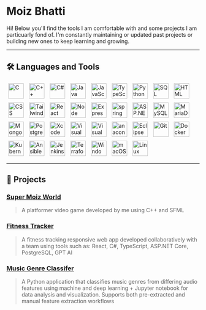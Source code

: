 # Moiz Bhatti

Hi! Below you'll find the tools I am comfortable with and some projects I am particuarly fond of. I'm constantly maintaining or updated past projects or building new ones to keep learning and growing.

---

## 🛠️ Languages and Tools

<p align="left">
  <img src="https://cdn.jsdelivr.net/gh/devicons/devicon@latest/icons/c/c-original.svg" alt="C" width="40" height="40" style="padding: 5px;" />
  <img src="https://cdn.jsdelivr.net/gh/devicons/devicon@latest/icons/cplusplus/cplusplus-original.svg" alt="C++" width="40" height="40" style="padding: 5px;" />
  <img src="https://cdn.jsdelivr.net/gh/devicons/devicon@latest/icons/csharp/csharp-original.svg" alt="C#" width="40" height="40" style="padding: 5px;" />
  <img src="https://cdn.jsdelivr.net/gh/devicons/devicon@latest/icons/java/java-original.svg" alt="Java" width="40" height="40" style="padding: 5px;" />
  <img src="https://cdn.jsdelivr.net/gh/devicons/devicon@latest/icons/javascript/javascript-original.svg" alt="JavaScript" width="40" height="40" style="padding: 5px;" />
  <img src="https://cdn.jsdelivr.net/gh/devicons/devicon@latest/icons/typescript/typescript-original.svg" alt="TypeScript" width="40" height="40" style="padding: 5px;" />
  <img src="https://cdn.jsdelivr.net/gh/devicons/devicon@latest/icons/python/python-original-wordmark.svg" alt="Python" width="40" height="40" style="padding: 5px;" />
  <img src="https://cdn.jsdelivr.net/gh/devicons/devicon@latest/icons/azuresqldatabase/azuresqldatabase-original.svg" alt="SQL" width="40" height="40" style="padding: 5px;" />
  <img src="https://cdn.jsdelivr.net/gh/devicons/devicon@latest/icons/html5/html5-plain-wordmark.svg" alt="HTML" width="40" height="40" style="padding: 5px;" />
  <img src="https://cdn.jsdelivr.net/gh/devicons/devicon@latest/icons/css3/css3-plain-wordmark.svg" alt="CSS" width="40" height="40" style="padding: 5px;" />
  <img src="https://cdn.jsdelivr.net/gh/devicons/devicon@latest/icons/tailwindcss/tailwindcss-original.svg" alt="Tailwind" width="40" height="40" style="padding: 5px;" />
  
  
  <img src="https://cdn.jsdelivr.net/gh/devicons/devicon@latest/icons/react/react-original-wordmark.svg" alt="React" width="40" height="40" style="padding: 5px;" />
  <img src="https://cdn.jsdelivr.net/gh/devicons/devicon@latest/icons/nodejs/nodejs-original-wordmark.svg" alt="Node" width="40" height="40" style="padding: 5px;" />
  <img src="https://cdn.jsdelivr.net/gh/devicons/devicon@latest/icons/express/express-original.svg" alt="Express" width="40" height="40" style="padding: 5px;" />
  <img src="https://cdn.jsdelivr.net/gh/devicons/devicon@latest/icons/spring/spring-original.svg" alt="spring" width="40" height="40" style="padding: 5px;" />
  <img src="https://cdn.jsdelivr.net/gh/devicons/devicon@latest/icons/dotnetcore/dotnetcore-original.svg" alt="ASP.NET Core" width="40" height="40" style="padding: 5px;" />
  
  <img src="https://cdn.jsdelivr.net/gh/devicons/devicon@latest/icons/mysql/mysql-original-wordmark.svg" alt="MySQL" width="40" height="40" style="padding: 5px;" />
  <img src="https://cdn.jsdelivr.net/gh/devicons/devicon@latest/icons/mariadb/mariadb-original-wordmark.svg" alt="MariaDB" width="40" height="40" style="padding: 5px;" />
  <img src="https://cdn.jsdelivr.net/gh/devicons/devicon@latest/icons/mongodb/mongodb-original-wordmark.svg" alt="MongoDB" width="40" height="40" style="padding: 5px;" />
  <img src="https://cdn.jsdelivr.net/gh/devicons/devicon@latest/icons/postgresql/postgresql-original-wordmark.svg" alt="PostgreSQL" width="40" height="40" style="padding: 5px;" />
  
  <img src="https://cdn.jsdelivr.net/gh/devicons/devicon@latest/icons/xcode/xcode-original.svg" alt="Xcode" width="40" height="40" style="padding: 5px;" />
  <img src="https://cdn.jsdelivr.net/gh/devicons/devicon@latest/icons/visualstudio/visualstudio-original.svg" alt="Visual Studio" width="40" height="40" style="padding: 5px;" />
  <img src="https://cdn.jsdelivr.net/gh/devicons/devicon@latest/icons/vscode/vscode-original.svg" alt="Visual Studio Code" width="40" height="40" style="padding: 5px;" />
  <img src="https://cdn.jsdelivr.net/gh/devicons/devicon@latest/icons/anaconda/anaconda-original-wordmark.svg" alt="anaconda" width="40" height="40" style="padding: 5px;" />
  <img src="https://cdn.jsdelivr.net/gh/devicons/devicon@latest/icons/eclipse/eclipse-original.svg" alt="Eclipse" width="40" height="40" style="padding: 5px;" />
  <img src="https://cdn.jsdelivr.net/gh/devicons/devicon@latest/icons/git/git-plain-wordmark.svg" alt="Git" width="40" height="40" style="padding: 5px;" />
  
  <img src="https://cdn.jsdelivr.net/gh/devicons/devicon@latest/icons/docker/docker-original-wordmark.svg" alt="Docker" width="40" height="40" style="padding: 5px;" />
  <img src="https://cdn.jsdelivr.net/gh/devicons/devicon@latest/icons/kubernetes/kubernetes-original.svg" alt="Kubernetes" width="40" height="40" style="padding: 5px;" />
  <img src="https://cdn.jsdelivr.net/gh/devicons/devicon@latest/icons/ansible/ansible-original.svg" alt="Ansible" width="40" height="40" style="padding: 5px;" />
  <img src="https://cdn.jsdelivr.net/gh/devicons/devicon@latest/icons/jenkins/jenkins-original.svg" alt="Jenkins" width="40" height="40" style="padding: 5px;" />
  <img src="https://cdn.jsdelivr.net/gh/devicons/devicon@latest/icons/terraform/terraform-original.svg" alt="Terraform" width="40" height="40" style="padding: 5px;" />
  
  <img src="https://cdn.jsdelivr.net/gh/devicons/devicon@latest/icons/windows11/windows11-original.svg" alt="Windows" width="40" height="40" style="padding: 5px;" />
  <img src="https://cdn.jsdelivr.net/gh/devicons/devicon@latest/icons/apple/apple-original.svg" alt="macOS" width="40" height="40" style="padding: 5px;" />
  <img src="https://cdn.jsdelivr.net/gh/devicons/devicon@latest/icons/linux/linux-original.svg" alt="Linux" width="40" height="40" style="padding: 5px;" />
</p>

---

## 📂 Projects

### [Super Moiz World](https://github.com/abdulmoizbhatti/Super-Moiz-World-Platformer)
> A platformer video game developed by me using C++ and SFML

### [Fitness Tracker](https://github.com/NickSavino/WorkoutApp)
> A fitness tracking responsive web app developed collaboratively with a team using tools such as: React, C#, TypeScript, ASP.NET Core, PostgreSQL, GPT AI

### [Music Genre Classifer](https://github.com/abdulmoizbhatti/Music-Genre-Classifier)
> A Python application that classifies music genres from differing audio features using machine and deep learning + Jupyter notebook for data analysis and visualization. Supports both pre-extracted and manual feature extraction workflows

